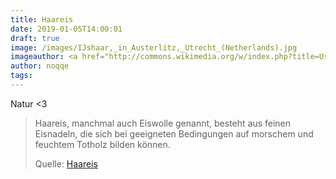 ```yaml
---
title: Haareis
date: 2019-01-05T14:00:01
draft: true
image: /images/IJshaar,_in_Austerlitz,_Utrecht_(Netherlands).jpg
imageauthor: <a href="http://commons.wikimedia.org/w/index.php?title=User:Ronaldhuizer&amp;action=edit&amp;redlink=1" class="new" title="User:Ronaldhuizer (page does not exist)">Ronaldhuizer</a>
author: noqqe
tags:
---
```


Natur <3

> Haareis, manchmal auch Eiswolle genannt, besteht aus feinen Eisnadeln, die
> sich bei geeigneten Bedingungen auf morschem und feuchtem Totholz bilden
> können.
>
> Quelle: [Haareis](https://de.wikipedia.org/wiki/Haareis)
